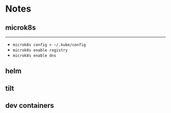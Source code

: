 # Notes

## microk8s
---
 * `microk8s config > ~/.kube/config`
 * `microk8s enable registry`
 * `microk8s enable dns`


## helm


## tilt

## dev containers
